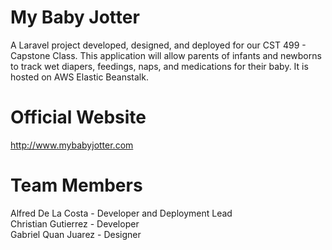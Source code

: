 # My Baby Jotter
A Laravel project developed, designed, and deployed for our CST 499 - Capstone Class. This application will allow parents of infants and newborns to track wet diapers, feedings, naps, and medications for their baby. It is hosted on AWS Elastic Beanstalk.

# Official Website
http://www.mybabyjotter.com

# Team Members
Alfred De La Costa - Developer and Deployment Lead<br>
Christian Gutierrez - Developer<br>
Gabriel Quan Juarez - Designer<br>
